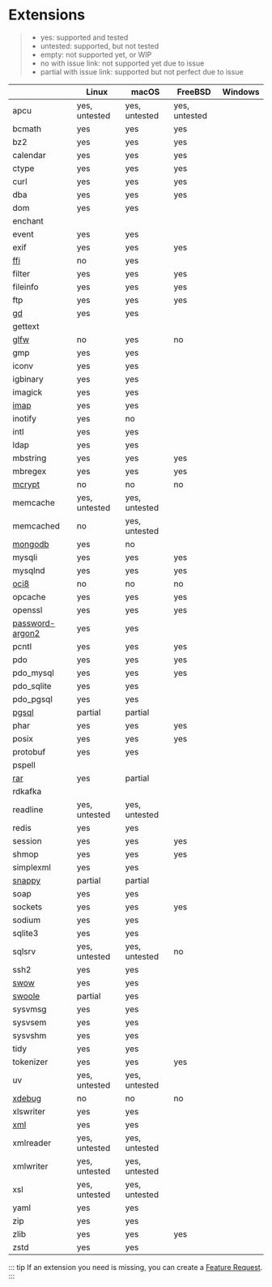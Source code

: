 # Extensions

> - yes: supported and tested
> - untested: supported, but not tested
> - empty: not supported yet, or WIP
> - no with issue link: not supported yet due to issue
> - partial with issue link: supported but not perfect due to issue

|                                                      | Linux         | macOS         | FreeBSD       | Windows |
|------------------------------------------------------|---------------|---------------|---------------|---------|
| apcu                                                 | yes, untested | yes, untested | yes, untested |         |
| bcmath                                               | yes           | yes           | yes           |         |
| bz2                                                  | yes           | yes           | yes           |         |
| calendar                                             | yes           | yes           | yes           |         |
| ctype                                                | yes           | yes           | yes           |         |
| curl                                                 | yes           | yes           | yes           |         |
| dba                                                  | yes           | yes           | yes           |         | 
| dom                                                  | yes           | yes           |               |         |
| enchant                                              |               |               |               |         |
| event                                                | yes           | yes           |               |         |
| exif                                                 | yes           | yes           | yes           |         |
| [ffi](./extension-notes#ffi)                         | no            | yes           |               |         |
| filter                                               | yes           | yes           | yes           |         |
| fileinfo                                             | yes           | yes           | yes           |         |
| ftp                                                  | yes           | yes           | yes           |         |
| [gd](./extension-notes#gd)                           | yes           | yes           |               |         |
| gettext                                              |               |               |               |         |
| [glfw](./extension-notes#glfw)                       | no            | yes           | no            |         |
| gmp                                                  | yes           | yes           |               |         |
| iconv                                                | yes           | yes           |               |         |
| igbinary                                             | yes           | yes           |               |         |
| imagick                                              | yes           | yes           |               |         |
| [imap](./extension-notes#imap)                       | yes           | yes           |               |         |
| inotify                                              | yes           | no            |               |         |
| intl                                                 | yes           | yes           |               |         |
| ldap                                                 | yes           | yes           |               |         |
| mbstring                                             | yes           | yes           | yes           |         |
| mbregex                                              | yes           | yes           | yes           |         |
| [mcrypt](./extension-notes#mcrypt)                   | no            | no            | no            |         |
| memcache                                             | yes, untested | yes, untested |               |         |
| memcached                                            | no            | yes, untested |               |         |
| [mongodb](./extension-notes#mongodb)                 | yes           | no            |               |         |
| mysqli                                               | yes           | yes           | yes           |         |
| mysqlnd                                              | yes           | yes           | yes           |         |
| [oci8](./extension-notes#oci8)                       | no            | no            | no            |         |
| opcache                                              | yes           | yes           | yes           |         |
| openssl                                              | yes           | yes           | yes           |         |
| [password-argon2](./extension-notes#password-argon2) | yes           | yes           |               |         |
| pcntl                                                | yes           | yes           | yes           |         |
| pdo                                                  | yes           | yes           | yes           |         |
| pdo_mysql                                            | yes           | yes           | yes           |         |
| pdo_sqlite                                           | yes           | yes           |               |         |
| pdo_pgsql                                            | yes           | yes           |               |         |
| [pgsql](./extension-notes#pgsql)                     | partial       | partial       |               |         |
| phar                                                 | yes           | yes           | yes           |         |
| posix                                                | yes           | yes           | yes           |         |
| protobuf                                             | yes           | yes           |               |         |
| pspell                                               |               |               |               |         |
| [rar](./extension-notes#rar)                         | yes           | partial       |               |         |
| rdkafka                                              |               |               |               |         |
| readline                                             | yes, untested | yes, untested |               |         |
| redis                                                | yes           | yes           |               |         |
| session                                              | yes           | yes           | yes           |         |
| shmop                                                | yes           | yes           | yes           |         |
| simplexml                                            | yes           | yes           |               |         |
| [snappy](./extension-notes#snappy)                   | partial       | partial       |               |         |
| soap                                                 | yes           | yes           |               |         |
| sockets                                              | yes           | yes           | yes           |         |
| sodium                                               | yes           | yes           |               |         |
| sqlite3                                              | yes           | yes           |               |         |
| sqlsrv                                               | yes, untested | yes, untested | no            |         |
| ssh2                                                 | yes           | yes           |               |         |
| [swow](./extension-notes#swow)                       | yes           | yes           |               |         |
| [swoole](./extension-notes#swoole)                   | partial       | yes           |               |         |
| sysvmsg                                              | yes           | yes           |               |         |
| sysvsem                                              | yes           | yes           |               |         |
| sysvshm                                              | yes           | yes           |               |         |
| tidy                                                 | yes           | yes           |               |         |
| tokenizer                                            | yes           | yes           | yes           |         |
| uv                                                   | yes, untested | yes, untested |               |         |
| [xdebug](./extension-notes#xdebug)                   | no            | no            | no            |         |
| xlswriter                                            | yes           | yes           |               |         |
| [xml](./extension-notes#xml)                         | yes           | yes           |               |         |
| xmlreader                                            | yes, untested | yes, untested |               |         |
| xmlwriter                                            | yes, untested | yes, untested |               |         |
| xsl                                                  | yes, untested | yes, untested |               |         |
| yaml                                                 | yes           | yes           |               |         |
| zip                                                  | yes           | yes           |               |         |
| zlib                                                 | yes           | yes           | yes           |         |
| zstd                                                 | yes           | yes           |               |         |

::: tip
If an extension you need is missing, you can create a [Feature Request](https://github.com/crazywhalecc/static-php-cli/issues).
:::
